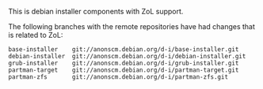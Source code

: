 This is debian installer components with ZoL support.

The following branches with the remote repositories have
had changes that is related to ZoL:

    base-installer    git://anonscm.debian.org/d-i/base-installer.git
    debian-installer  git://anonscm.debian.org/d-i/debian-installer.git
    grub-installer    git://anonscm.debian.org/d-i/grub-installer.git
    partman-target    git://anonscm.debian.org/d-i/partman-target.git
    partman-zfs       git://anonscm.debian.org/d-i/partman-zfs.git
